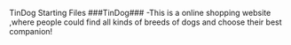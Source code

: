 TinDog Starting Files
###TinDog###
-This is a online shopping website ,where people could find all kinds of breeds of dogs and choose their best companion!
